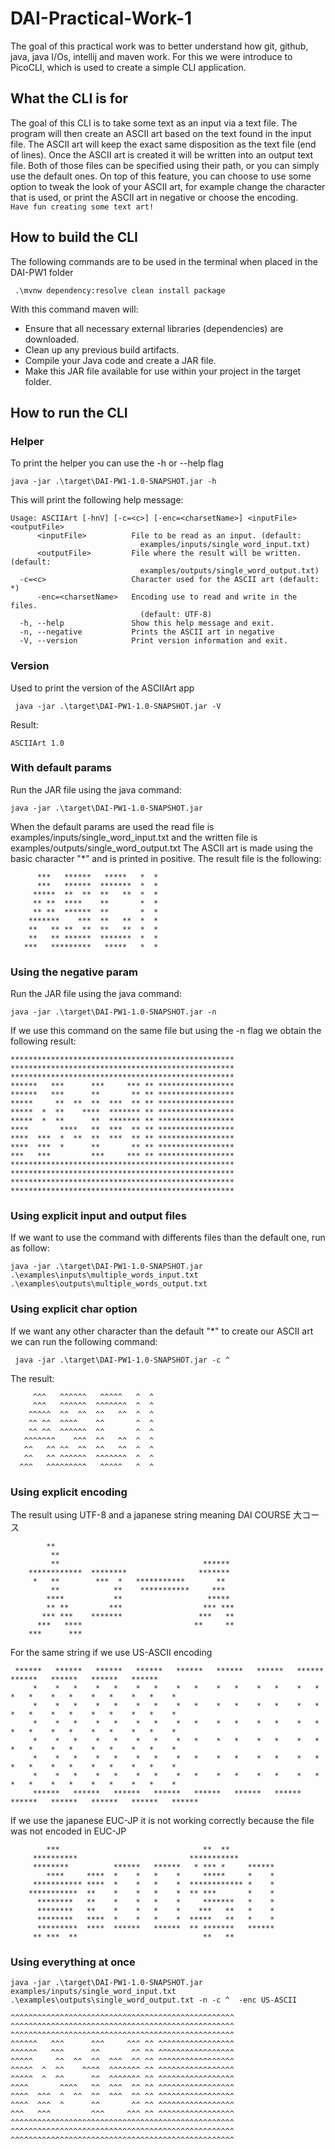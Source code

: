 # DAI-Practical-Work-1

The goal of this practical work was to better understand how git, github, java, java I/Os, intellij and maven work. For this we were introduce to PicoCLI, which is used to create a simple CLI application.


## What the CLI is for

The goal of this CLI is to take some text as an input via a text file. The program will then create an ASCII art based on the text found in the input file. The ASCII art will keep the exact same disposition as the text file (end of lines). Once the ASCII art is created it will be written into an output text file. Both of those files can be specified using their path, or you can simply use the default ones. 
On top of this feature, you can choose to use some option to tweak the look of your ASCII art, for example change the character that is used, or print the ASCII art in negative or choose the encoding. <br>
```Have fun creating some text art!```

## How to build the CLI
The following commands are to be used in the terminal when placed in the DAI-PW1 folder

```
 .\mvnw dependency:resolve clean install package
```
With this command maven will:
- Ensure that all necessary external libraries (dependencies) are downloaded.
- Clean up any previous build artifacts.
- Compile your Java code and create a JAR file.
- Make this JAR file available for use within your project in the target folder.


## How to run the CLI 

### Helper

To print the helper you can use the -h or --help flag

```
java -jar .\target\DAI-PW1-1.0-SNAPSHOT.jar -h
```

This will print the following help message:
```
Usage: ASCIIArt [-hnV] [-c=<c>] [-enc=<charsetName>] <inputFile> <outputFile>
      <inputFile>          File to be read as an input. (default:
                             examples/inputs/single_word_input.txt)
      <outputFile>         File where the result will be written. (default:
                             examples/outputs/single_word_output.txt)
  -c=<c>                   Character used for the ASCII art (default: *)
      -enc=<charsetName>   Encoding use to read and write in the files.
                             (default: UTF-8)
  -h, --help               Show this help message and exit.
  -n, --negative           Prints the ASCII art in negative
  -V, --version            Print version information and exit.
```

### Version
Used to print the version of the ASCIIArt app
```
 java -jar .\target\DAI-PW1-1.0-SNAPSHOT.jar -V

```
Result:
```
ASCIIArt 1.0
```

### With default params
Run the JAR file using the java command:
```
java -jar .\target\DAI-PW1-1.0-SNAPSHOT.jar
```
When the default params are used the read file is examples/inputs/single_word_input.txt and the written file is examples/outputs/single_word_output.txt
The ASCII art is made using the basic character "*" and is printed in positive.
The result file is the following:
```
      ***   ******   *****   *  *                 
      ***   ******  *******  *  *                 
     *****  **  **  **   **  *  *                 
     ** **  ****    **       *  *                 
     ** **  ******  **       *  *                 
    *******    ***  **   **  *  *                 
    **   ** **  **  **   **  *  *                 
    **   ** ******  *******  *  *                 
   ***   *********   *****   *  * 
```

### Using the negative param
Run the JAR file using the java command:
```
java -jar .\target\DAI-PW1-1.0-SNAPSHOT.jar -n
```
If we use this command on the same file but using the -n flag we obtain the following result:
```
**************************************************
**************************************************
**************************************************
******   ***      ***     *** ** *****************
******   ***      **       ** ** *****************
*****     **  **  **  ***  ** ** *****************
*****  *  **    ****  ******* ** *****************
*****  *  **      **  ******* ** *****************
****       ****   **  ***  ** ** *****************
****  ***  *  **  **  ***  ** ** *****************
****  ***  *      **       ** ** *****************
***   ***         ***     *** ** *****************
**************************************************
**************************************************
**************************************************
**************************************************
```

### Using explicit input and output files
If we want to use the command with differents files than the default one, run as follow:
```
java -jar .\target\DAI-PW1-1.0-SNAPSHOT.jar .\examples\inputs\multiple_words_input.txt .\examples\outputs\multiple_words_output.txt
```

### Using explicit char option
If we want any other character than the default "*" to create our ASCII art we can run the following command:
```
 java -jar .\target\DAI-PW1-1.0-SNAPSHOT.jar -c ^ 
 ```
 The result:
 ```
      ^^^   ^^^^^^   ^^^^^   ^  ^                 
      ^^^   ^^^^^^  ^^^^^^^  ^  ^                 
     ^^^^^  ^^  ^^  ^^   ^^  ^  ^                 
     ^^ ^^  ^^^^    ^^       ^  ^                 
     ^^ ^^  ^^^^^^  ^^       ^  ^                 
    ^^^^^^^    ^^^  ^^   ^^  ^  ^                 
    ^^   ^^ ^^  ^^  ^^   ^^  ^  ^                 
    ^^   ^^ ^^^^^^  ^^^^^^^  ^  ^                 
   ^^^   ^^^^^^^^^   ^^^^^   ^  ^                 
 ```

### Using explicit encoding
The result using UTF-8 and a japanese string meaning DAI COURSE 大コース
```
        **                                                                     
         **                                                                     
         **                                ******                               
    ************  ********                *******                               
     *   **        ***  *   ***********       **                                
         **            **    ***********     ***                                
        ****           **                   *****                               
        ** **         ***                  *** ***                              
       *** ***    *******                 ***   **                              
      ***   ****                         **     **                              
    ***      ***                                              
```

For the same string if we use US-ASCII encoding
```
 ******   ******   ******   ******   ******   ******   ******   ******   ******   ******   ******   ******          
     *    *   *    *   *    *   *    *   *    *   *    *   *    *   *    *   *    *   *    *   *    *   *    *          
     *    *   *    *   *    *   *    *   *    *   *    *   *    *   *    *   *    *   *    *   *    *   *    *          
     *    *   *    *   *    *   *    *   *    *   *    *   *    *   *    *   *    *   *    *   *    *   *    *          
     *    *   *    *   *    *   *    *   *    *   *    *   *    *   *    *   *    *   *    *   *    *   *    *          
     *    *   *    *   *    *   *    *   *    *   *    *   *    *   *    *   *    *   *    *   *    *   *    *          
     *    *   *    *   *    *   *    *   *    *   *    *   *    *   *    *   *    *   *    *   *    *   *    *          
     ******   ******   ******   ******   ******   ******   ******   ******   ******   ******   ******   ******  
```

If we use the japanese EUC-JP it is not working correctly because the file was not encoded in EUC-JP
``` 
        ***                                **  **           
     **********                         ***********         
     ********          ******   ******   * *** *     ****** 
        ****     ****  *    *   *    *     *****     *    * 
     *********** ****  *    *   *    *  ************ *    * 
    ***********  **    *    *   *    *  ** ***       *    * 
      ********   **    *    *   *    *     *******   *    * 
      ********   **    *    *   *    *    ***   **   *    * 
      ********   ****  *    *   *    *  *****   **   *    * 
      *********  ****  ******   ******  ** *******   ****** 
     ** ***  **                            **   **          
```

 ### Using everything at once

 ```
 java -jar .\target\DAI-PW1-1.0-SNAPSHOT.jar examples/inputs/single_word_input.txt .\examples\outputs\single_word_output.txt -n -c ^  -enc US-ASCII
 ```

 ```
 ^^^^^^^^^^^^^^^^^^^^^^^^^^^^^^^^^^^^^^^^^^^^^^^^^^
^^^^^^^^^^^^^^^^^^^^^^^^^^^^^^^^^^^^^^^^^^^^^^^^^^
^^^^^^^^^^^^^^^^^^^^^^^^^^^^^^^^^^^^^^^^^^^^^^^^^^
^^^^^^   ^^^      ^^^     ^^^ ^^ ^^^^^^^^^^^^^^^^^
^^^^^^   ^^^      ^^       ^^ ^^ ^^^^^^^^^^^^^^^^^
^^^^^     ^^  ^^  ^^  ^^^  ^^ ^^ ^^^^^^^^^^^^^^^^^
^^^^^  ^  ^^    ^^^^  ^^^^^^^ ^^ ^^^^^^^^^^^^^^^^^
^^^^^  ^  ^^      ^^  ^^^^^^^ ^^ ^^^^^^^^^^^^^^^^^
^^^^       ^^^^   ^^  ^^^  ^^ ^^ ^^^^^^^^^^^^^^^^^
^^^^  ^^^  ^  ^^  ^^  ^^^  ^^ ^^ ^^^^^^^^^^^^^^^^^
^^^^  ^^^  ^      ^^       ^^ ^^ ^^^^^^^^^^^^^^^^^
^^^   ^^^         ^^^     ^^^ ^^ ^^^^^^^^^^^^^^^^^
^^^^^^^^^^^^^^^^^^^^^^^^^^^^^^^^^^^^^^^^^^^^^^^^^^
^^^^^^^^^^^^^^^^^^^^^^^^^^^^^^^^^^^^^^^^^^^^^^^^^^
^^^^^^^^^^^^^^^^^^^^^^^^^^^^^^^^^^^^^^^^^^^^^^^^^^
 ```